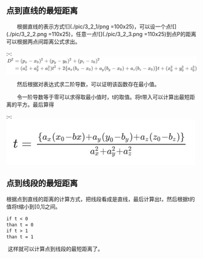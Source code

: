## 点到直线的最短距离

&emsp;&emsp;根据直线的表示方式![](./pic/3_2_1/png =100x25)，可以设一个点![](./pic/3_2_2.png =110x25)，任意一点![](./pic/3_2_3.png =110x25)到点P的距离可以根据两点间距离公式求出。

:-: ![](./pic/3_2_4.png)

&emsp;&emsp;然后根据对表达式求二阶导数，可以证明该函数存在最小值。

&emsp;&emsp;令一阶导数等于零可以求得取最小值时，t的取值。将t带入可以计算出最短距离的平方。最后算得

:-: ![](./pic/3_2_5.png)

## 点到线段的最短距离
​	根据点到直线的距离的计算方式，把线段看成是直线，最后计算出t，然后根据t的值将t缩小到[0,1]之间。

```
if t < 0
than t = 0
if t > 1
than t = 1
```
​	这样就可以计算点到线段的最短距离了。